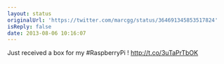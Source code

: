 ```yaml
---
layout: status
originalUrl: 'https://twitter.com/marcgg/status/364691345853517824'
isReply: false
date: 2013-08-06 10:16:07
---
```


Just received a box for my #RaspberryPi ! http://t.co/3uTaPrTbOK
